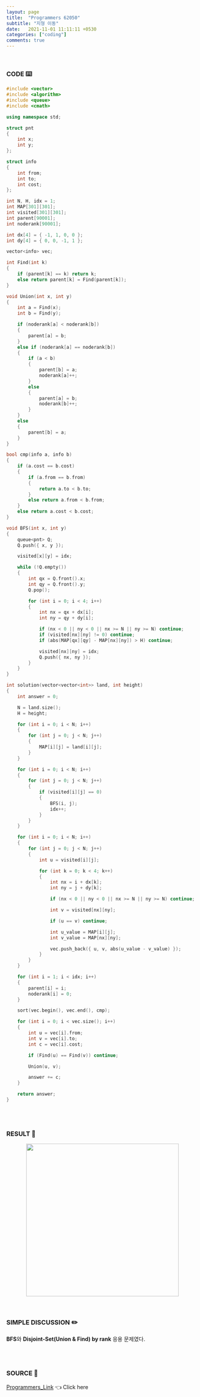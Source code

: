 ```yaml
---
layout: page
title:  "Programmers 62050"
subtitle: "지형 이동"
date:   2021-11-01 11:11:11 +0530
categories: ["coding"]
comments: true
---
```


<br>

### CODE ⌨️

```c++
#include <vector>
#include <algorithm>
#include <queue>
#include <cmath>

using namespace std;

struct pnt
{
	int x;
	int y;
};

struct info
{
	int from;
	int to;
	int cost;
};

int N, H, idx = 1;
int MAP[301][301];
int visited[301][301];
int parent[90001];
int noderank[90001];

int dx[4] = { -1, 1, 0, 0 };
int dy[4] = { 0, 0, -1, 1 };

vector<info> vec;

int Find(int k)
{
	if (parent[k] == k) return k;
	else return parent[k] = Find(parent[k]);
}

void Union(int x, int y)
{
	int a = Find(x);
	int b = Find(y);

	if (noderank[a] < noderank[b])
	{
		parent[a] = b;
	}
	else if (noderank[a] == noderank[b])
	{
		if (a < b)
		{
			parent[b] = a;
			noderank[a]++;
		}
		else
		{
			parent[a] = b;
			noderank[b]++;
		}
	}
	else
	{
		parent[b] = a;
	}
}

bool cmp(info a, info b)
{
	if (a.cost == b.cost)
	{
		if (a.from == b.from)
		{
			return a.to < b.to;
		}
		else return a.from < b.from;
	}
	else return a.cost < b.cost;
}

void BFS(int x, int y)
{
	queue<pnt> Q;
	Q.push({ x, y });

	visited[x][y] = idx;

	while (!Q.empty())
	{
		int qx = Q.front().x;
		int qy = Q.front().y;
		Q.pop();

		for (int i = 0; i < 4; i++)
		{
			int nx = qx + dx[i];
			int ny = qy + dy[i];

			if (nx < 0 || ny < 0 || nx >= N || ny >= N) continue;
			if (visited[nx][ny] != 0) continue;
			if (abs(MAP[qx][qy] - MAP[nx][ny]) > H) continue;

			visited[nx][ny] = idx;
			Q.push({ nx, ny });
		}
	}
}

int solution(vector<vector<int>> land, int height)
{
	int answer = 0;

	N = land.size();
	H = height;

	for (int i = 0; i < N; i++)
	{
		for (int j = 0; j < N; j++)
		{
			MAP[i][j] = land[i][j];
		}
	}

	for (int i = 0; i < N; i++)
	{
		for (int j = 0; j < N; j++)
		{
			if (visited[i][j] == 0)
			{
				BFS(i, j);
				idx++;
			}
		}
	}

	for (int i = 0; i < N; i++)
	{
		for (int j = 0; j < N; j++)
		{
			int u = visited[i][j];

			for (int k = 0; k < 4; k++)
			{
				int nx = i + dx[k];
				int ny = j + dy[k];

				if (nx < 0 || ny < 0 || nx >= N || ny >= N) continue;

				int v = visited[nx][ny];

				if (u == v) continue;

				int u_value = MAP[i][j];
				int v_value = MAP[nx][ny];

				vec.push_back({ u, v, abs(u_value - v_value) });
			}
		}
	}

	for (int i = 1; i < idx; i++)
	{
		parent[i] = i;
		noderank[i] = 0;
	}

	sort(vec.begin(), vec.end(), cmp);

	for (int i = 0; i < vec.size(); i++)
	{
		int u = vec[i].from;
		int v = vec[i].to;
		int c = vec[i].cost;

		if (Find(u) == Find(v)) continue;

		Union(u, v);

		answer += c;
	}

	return answer;
}
```  

<br>
<br>

### RESULT 💛

<img src="{{ '/assets/programmers/p62050r.jpg' }}" style="width: 400px; height: auto; margin-left: auto; margin-right: auto; display: block;">  

<br>
<br>

### SIMPLE DISCUSSION ✏️

**BFS**와 **Disjoint-Set(Union & Find) by rank** 응용 문제였다.  

<br>
<br>

### SOURCE 💎

[Programmers_Link][link] 👈 Click here  

<br>

<script src="https://utteranc.es/client.js"
        repo="DCherish/DCherish.github.io"
        issue-term="pathname"
        theme="boxy-light"
        crossorigin="anonymous"
        async>
</script>

[link]: https://programmers.co.kr/learn/courses/30/lessons/62050
